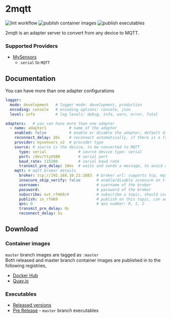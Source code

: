 # 2mqtt
![lint workflow](https://github.com/mycontroller-org/2mqtt/actions/workflows/lint.yaml/badge.svg)
![publish container images](https://github.com/mycontroller-org/2mqtt/actions/workflows/publish_container_images.yaml/badge.svg)
![publish executables](https://github.com/mycontroller-org/2mqtt/actions/workflows/publish_executables.yaml/badge.svg)

2mqtt is an adapter server to convert from any device to MQTT.

### Supported Providers
* [MySensors](https://www.mysensors.org/)
  * `serial` to `MQTT`

## Documentation
You can have more than one adapter configurations
```yaml
logger:
  mode: development   # logger mode: development, production
  encoding: console   # encoding options: console, json
  level: info         # log levels: debug, info, warn, error, fatal

adapters:   # you can have more than one adapter
  - name: adapter1          # name of the adapter
    enabled: false          # enable or disable the adapter, default disabled
    reconnect_delay: 20s    # reconnect automatically, if there is a failure on the connection
    provider: mysensors_v2  # provider type
    source: # source is the device, to be converted to MQTT
      type: serial              # source device type: serial
      port: /dev/ttyUSB0        # serial port
      baud_rate: 115200         # serial baud rate
      transmit_pre_delay: 10ms  # waits and sends a message, to avoid collision on the source device
    mqtt: # mqtt broker details
      broker: tcp://192.168.10.21:1883  # broker url: supports tcp, mqtt, tls, mqtts
      insecure_skip_verify: false       # enable/disable insecure on tls connection
      username:                         # username of the broker
      password:                         # password of the broker
      subscribe: out_rfm69/#            # subscribe a topic, should include `#` at the end
      publish: in_rfm69                 # publish on this topic, can add many topics with comma
      qos: 0                            # qos number: 0, 1, 2
      transmit_pre_delay: 0s
      reconnect_delay: 5s
```

## Download
### Container images
`master` branch images are tagged as `:master`<br>
Both released and master branch container images are published in to the following registries,
  * [Docker Hub](https://hub.docker.com/r/mycontroller/2mqtt)
  * [Quay.io](https://quay.io/repository/mycontroller/2mqtt)

### Executables
* [Released versions](https://github.com/mycontroller-org/2mqtt/releases)
* [Pre Release](https://download.mycontroller.org/2mqtt/master/) - `master` branch executables
